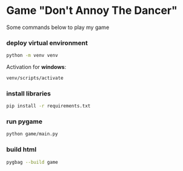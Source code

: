 # Game "Don't Annoy The Dancer"

Some commands below to play my game

### deploy virtual environment

```bash
python -m venv venv
```

Activation for **windows**:

```bash
venv/scripts/activate
```

### install libraries

```bash
pip install -r requirements.txt
```

### run pygame

```bash
python game/main.py
```

### build html

```bash
pygbag --build game
```
